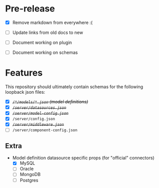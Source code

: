 # Pre-release

* [x] Remove markdown from everywhere :(
* [ ] Update links from old docs to new

* [ ] Document working on plugin
* [ ] Document working on schemas

# Features
This repository should ultimately contain schemas for the following loopback json files:

* [X] ~~*`/*/models/*.json` (model definitions)*~~
* [X] ~~*`/server/datasources.json`*~~
* [X] ~~*`/server/model-config.json`*~~
* [x] `/server/config.json`
* [X] ~~*`/server/middleware.json`*~~
* [ ] `/server/component-config.json` 

## Extra
* Model definition datasource specific props (for "official" connectors)
  * [x] MySQL
  * [ ] Oracle
  * [ ] MongoDB
  * [ ] Postgres